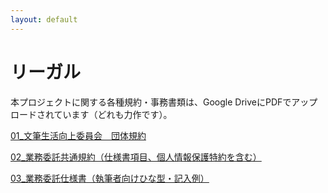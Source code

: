 ```yaml
---
layout: default
---
```


# リーガル
本プロジェクトに関する各種規約・事務書類は、Google DriveにPDFでアップロードされています（どれも力作です）。

[01_文筆生活向上委員会　団体規約](https://drive.google.com/file/d/1X4TF97khL4fjKeoRBK-j2ORPqA3kuyu-/view?usp=sharing)

[02_業務委託共通規約（仕様書項目、個人情報保護特約を含む）](https://drive.google.com/file/d/1WsepWk4eHWBkzfZl8YbPYT5Vbz7ohp3_/view?usp=sharing)

[03_業務委託仕様書（執筆者向けひな型・記入例）](https://drive.google.com/file/d/1BKshtFNewRM5ssBs4eacLcnWLxuYOwWS/view?usp=sharing)

[]()

[]()